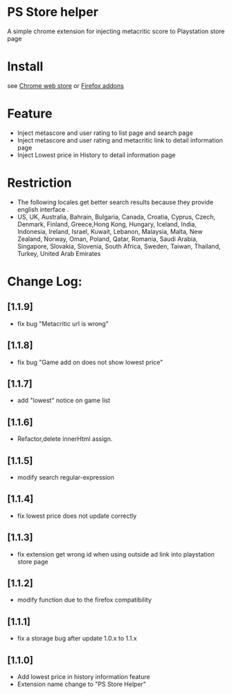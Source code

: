 # PS Store helper
A simple chrome extension for injecting metacritic score to Playstation store page

# Install
see [Chrome web store](https://chrome.google.com/webstore/detail/ps-store-helper/ldjfkloldnlohgeblkanmjeehpeapbep) or [Firefox addons](https://addons.mozilla.org/firefox/addon/psstoremetascore/)

# Feature
- Inject metascore and user rating to list page and search page
- Inject metascore and user rating and metacritic link to detail information page
- Inject Lowest price in History to detail information page

# Restriction
- The following locales get better search results because they provide english interface .
- US, UK, Australia, Bahrain, Bulgaria, Canada, Croatia, Cyprus, Czech, Denmark, Finland, Greece,Hong Kong, Hungary, Iceland, India, Indonesia, Ireland, Israel, Kuwait, Lebanon, Malaysia, Malta, New Zealand, Norway, Oman, Poland, Qatar, Romania, Saudi Arabia, Singapore, 
 Slovakia, Slovenia, South Africa, Sweden, Taiwan, Thailand, Turkey, United Arab Emirates
 
# Change Log:
## [1.1.9]
- fix bug "Metacritic url is wrong"
## [1.1.8]
- fix bug "Game add on does not show lowest price"
## [1.1.7]
- add "lowest" notice on game list 
## [1.1.6]
- Refactor,delete innerHtml assign.
## [1.1.5]
- modify search regular-expression 
## [1.1.4]
- fix lowest price does not update correctly
## [1.1.3]
- fix extension get wrong id when using outside ad link into playstation store page
## [1.1.2]
- modify function due to the firefox compatibility
## [1.1.1]
- fix a storage bug after update 1.0.x to 1.1.x
## [1.1.0] 
- Add lowest price in history information feature
- Extension name change to "PS Store Helper"
